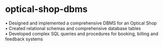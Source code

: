 # optical-shop-dbms <br/>
•	Designed and implemented a comprehensive DBMS for an Optical Shop <br/>
•	Created relational schemas and comprehensive database tables <br/>
•	Developed complex SQL queries and procedures for booking, billing and feedback systems <br/>
